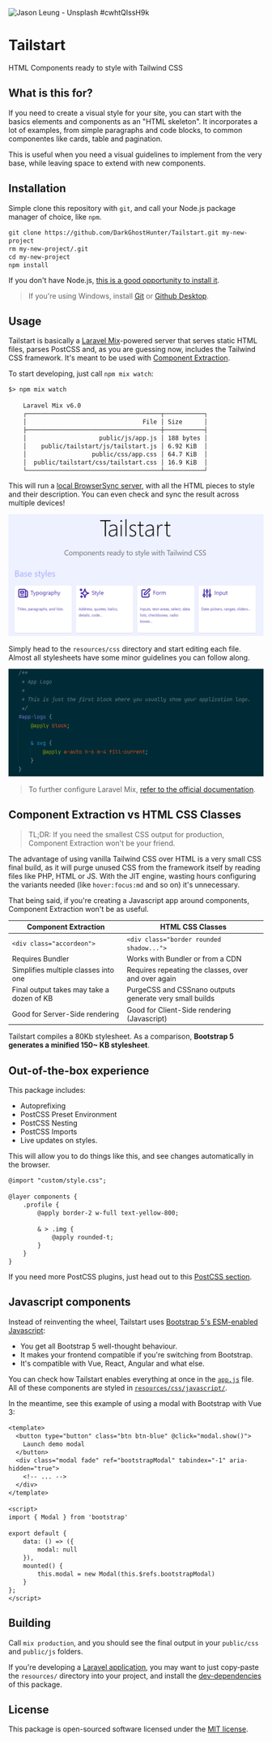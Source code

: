 ![Jason Leung - Unsplash #cwhtQIssH9k](https://images.unsplash.com/photo-1530153872981-9a7666670466?ixid=MnwxMjA3fDB8MHxwaG90by1wYWdlfHx8fGVufDB8fHx8&ixlib=rb-1.2.1&auto=format&fit=crop&w=1280&h=400&q=80)

# Tailstart

HTML Components ready to style with Tailwind CSS

## What is this for?

If you need to create a visual style for your site, you can start with the basics elements and components as an "HTML skeleton". It incorporates a lot of examples, from simple paragraphs and code blocks, to common componentes like cards, table and pagination.

This is useful when you need a visual guidelines to implement from the very base, while leaving space to extend with new components.

## Installation

Simple clone this repository with `git`, and call your Node.js package manager of choice, like `npm`.

    git clone https://github.com/DarkGhostHunter/Tailstart.git my-new-project
    rm my-new-project/.git
    cd my-new-project
    npm install

If you don't have Node.js, [this is a good opportunity to install it](https://nodejs.org/).

> If you're using Windows, install [Git](https://gitforwindows.org/) or [Github Desktop](https://desktop.github.com/).

## Usage

Tailstart is basically a [Laravel Mix](https://github.com/JeffreyWay/laravel-mix)-powered server that serves static HTML files, parses PostCSS and, as you are guessing now, includes the Tailwind CSS framework. It's meant to be used with [Component Extraction](https://tailwindcss.com/docs/extracting-components).

To start developing, just call `npm mix watch`:

    $> npm mix watch
    
        Laravel Mix v6.0
        ┌─────────────────────────────────────┬───────────┐
        │                                File │ Size      │
        ├─────────────────────────────────────┼───────────┤
        │                    public/js/app.js │ 188 bytes │
        │    public/tailstart/js/tailstart.js │ 6.92 KiB  │
        │                  public/css/app.css │ 64.7 KiB  │
        │  public/tailstart/css/tailstart.css │ 16.9 KiB  │
        └─────────────────────────────────────┴───────────┘

This will run a [local BrowserSync server](http://localhost:3000/), with all the HTML pieces to style and their
description. You can even check and sync the result across multiple devices!

![img.png](index.png)

Simply head to the `resources/css` directory and start editing each file. Almost all stylesheets have some minor
guidelines you can follow along.

![img_1.png](css.png)

> To further configure Laravel Mix, [refer to the official documentation](https://laravel-mix.com/).

## Component Extraction vs HTML CSS Classes

> TL;DR: If you need the smallest CSS output for production, Component Extraction won't be your friend.

The advantage of using vanilla Tailwind CSS over HTML is a very small CSS final build, as it will purge unused CSS from
the framework itself by reading files like PHP, HTML or JS. With the JIT engine, wasting hours configuring the variants
needed (like `hover:focus:md` and so on) it's unnecessary.

That being said, if you're creating a Javascript app around components, Component Extraction won't be as useful.

| Component Extraction | HTML CSS Classes
|---|---|
| `<div class="accordeon">` | `<div class="border rounded shadow...">` |
| Requires Bundler | Works with Bundler or from a CDN |
| Simplifies multiple classes into one | Requires repeating the classes, over and over again |
| Final output takes may take a dozen of KB | PurgeCSS and CSSnano outputs generate very small builds |
| Good for Server-Side rendering | Good for Client-Side rendering (Javascript)

Tailstart compiles a 80Kb stylesheet. As a comparison, **Bootstrap 5 generates a minified 150~ KB stylesheet**.

## Out-of-the-box experience

This package includes:

- Autoprefixing
- PostCSS Preset Environment
- PostCSS Nesting
- PostCSS Imports
- Live updates on styles.

This will allow you to do things like this, and see changes automatically in the browser.

```postcss
@import "custom/style.css";

@layer components {
    .profile {
        @apply border-2 w-full text-yellow-800;

        & > .img {
            @apply rounded-t;
        }
    }
}
```

If you need more PostCSS plugins, just head out to this [PostCSS section](https://www.postcss.parts/).

## Javascript components

Instead of reinventing the wheel, Tailstart uses [Bootstrap 5's ESM-enabled Javascript](https://getbootstrap.com/docs/5.0/getting-started/javascript/#using-bootstrap-as-a-module):

- You get all Bootstrap 5 well-thought behaviour.
- It makes your frontend compatible if you're switching from Bootstrap.
- It's compatible with Vue, React, Angular and what else.

You can check how Tailstart enables everything at once in the [`app.js`](resources/js/app.js) file. All of these components are styled in [`resources/css/javascript/`](resources/css/javascript).

In the meantime, see this example of using a modal with Bootstrap with Vue 3:

```vue
<template>
  <button type="button" class="btn btn-blue" @click="modal.show()">
    Launch demo modal
  </button>
  <div class="modal fade" ref="bootstrapModal" tabindex="-1" aria-hidden="true">
    <!-- ... -->
  </div>
</template>

<script>
import { Modal } from 'bootstrap'

export default {
    data: () => ({
        modal: null
    }),
    mounted() {
        this.modal = new Modal(this.$refs.bootstrapModal)
    }
};
</script>
```

## Building

Call `mix production`, and you should see the final output in your `public/css` and `public/js` folders.

If you're developing a [Laravel application](https://laravel.com/), you may want to just copy-paste the `resources/`
directory into your project, and install the [dev-dependencies](package.json) of this package.

## License

This package is open-sourced software licensed under the [MIT license](LICENSE).